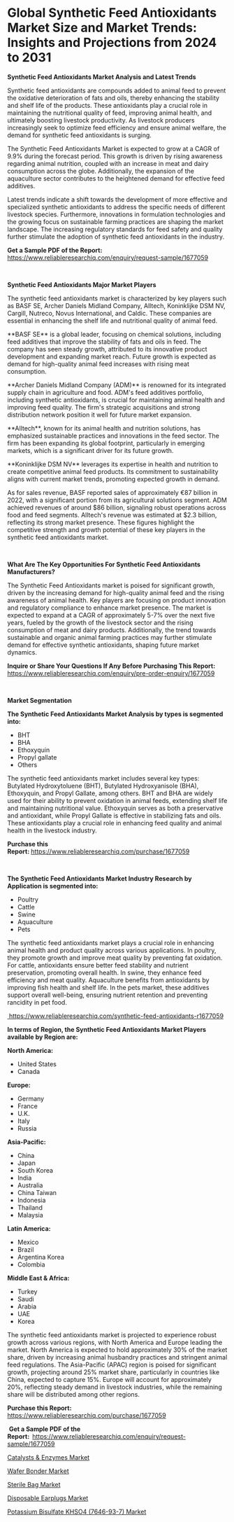 <p><h1>Global Synthetic Feed Antioxidants Market Size and Market Trends: Insights and Projections from 2024 to 2031</h1></p><p><strong>Synthetic Feed Antioxidants Market Analysis and Latest Trends</strong></p>
<p><p>Synthetic feed antioxidants are compounds added to animal feed to prevent the oxidative deterioration of fats and oils, thereby enhancing the stability and shelf life of the products. These antioxidants play a crucial role in maintaining the nutritional quality of feed, improving animal health, and ultimately boosting livestock productivity. As livestock producers increasingly seek to optimize feed efficiency and ensure animal welfare, the demand for synthetic feed antioxidants is surging.</p><p>The Synthetic Feed Antioxidants Market is expected to grow at a CAGR of 9.9% during the forecast period. This growth is driven by rising awareness regarding animal nutrition, coupled with an increase in meat and dairy consumption across the globe. Additionally, the expansion of the aquaculture sector contributes to the heightened demand for effective feed additives. </p><p>Latest trends indicate a shift towards the development of more effective and specialized synthetic antioxidants to address the specific needs of different livestock species. Furthermore, innovations in formulation technologies and the growing focus on sustainable farming practices are shaping the market landscape. The increasing regulatory standards for feed safety and quality further stimulate the adoption of synthetic feed antioxidants in the industry.</p></p>
<p><strong>Get a Sample PDF of the Report:&nbsp;</strong> <a href="https://www.reliableresearchiq.com/enquiry/request-sample/1677059?utm_campaign=1088&utm_medium=2&utm_source=Github&utm_content=ia&utm_term=30092024&utm_id=synthetic-feed-antioxidants">https://www.reliableresearchiq.com/enquiry/request-sample/1677059</a></p>
<p>&nbsp;</p>
<p><strong>Synthetic Feed Antioxidants Major Market Players</strong></p>
<p><p>The synthetic feed antioxidants market is characterized by key players such as BASF SE, Archer Daniels Midland Company, Alltech, Koninklijke DSM NV, Cargill, Nutreco, Novus International, and Caldic. These companies are essential in enhancing the shelf life and nutritional quality of animal feed.</p><p>**BASF SE** is a global leader, focusing on chemical solutions, including feed additives that improve the stability of fats and oils in feed. The company has seen steady growth, attributed to its innovative product development and expanding market reach. Future growth is expected as demand for high-quality animal feed increases with rising meat consumption.</p><p>**Archer Daniels Midland Company (ADM)** is renowned for its integrated supply chain in agriculture and food. ADM's feed additives portfolio, including synthetic antioxidants, is crucial for maintaining animal health and improving feed quality. The firm's strategic acquisitions and strong distribution network position it well for future market expansion.</p><p>**Alltech**, known for its animal health and nutrition solutions, has emphasized sustainable practices and innovations in the feed sector. The firm has been expanding its global footprint, particularly in emerging markets, which is a significant driver for its future growth.</p><p>**Koninklijke DSM NV** leverages its expertise in health and nutrition to create competitive animal feed products. Its commitment to sustainability aligns with current market trends, promoting expected growth in demand.</p><p>As for sales revenue, BASF reported sales of approximately €87 billion in 2022, with a significant portion from its agricultural solutions segment. ADM achieved revenues of around $86 billion, signaling robust operations across food and feed segments. Alltech's revenue was estimated at $2.3 billion, reflecting its strong market presence. These figures highlight the competitive strength and growth potential of these key players in the synthetic feed antioxidants market.</p></p>
<p>&nbsp;</p>
<p><strong>What Are The Key Opportunities For Synthetic Feed Antioxidants Manufacturers?</strong></p>
<p><p>The Synthetic Feed Antioxidants market is poised for significant growth, driven by the increasing demand for high-quality animal feed and the rising awareness of animal health. Key players are focusing on product innovation and regulatory compliance to enhance market presence. The market is expected to expand at a CAGR of approximately 5-7% over the next five years, fueled by the growth of the livestock sector and the rising consumption of meat and dairy products. Additionally, the trend towards sustainable and organic animal farming practices may further stimulate demand for effective synthetic antioxidants, shaping future market dynamics.</p></p>
<p><strong>Inquire or Share Your Questions If Any Before Purchasing This Report:</strong> <a href="https://www.reliableresearchiq.com/enquiry/pre-order-enquiry/1677059?utm_campaign=1088&utm_medium=2&utm_source=Github&utm_content=ia&utm_term=30092024&utm_id=synthetic-feed-antioxidants">https://www.reliableresearchiq.com/enquiry/pre-order-enquiry/1677059</a></p>
<p>&nbsp;</p>
<p><strong>Market Segmentation</strong></p>
<p><strong>The Synthetic Feed Antioxidants Market Analysis by types is segmented into:</strong></p>
<p><ul><li>BHT</li><li>BHA</li><li>Ethoxyquin</li><li>Propyl gallate</li><li>Others</li></ul></p>
<p><p>The synthetic feed antioxidants market includes several key types: Butylated Hydroxytoluene (BHT), Butylated Hydroxyanisole (BHA), Ethoxyquin, and Propyl Gallate, among others. BHT and BHA are widely used for their ability to prevent oxidation in animal feeds, extending shelf life and maintaining nutritional value. Ethoxyquin serves as both a preservative and antioxidant, while Propyl Gallate is effective in stabilizing fats and oils. These antioxidants play a crucial role in enhancing feed quality and animal health in the livestock industry.</p></p>
<p><strong>Purchase this Report:&nbsp;</strong><a href="https://www.reliableresearchiq.com/purchase/1677059?utm_campaign=1088&utm_medium=2&utm_source=Github&utm_content=ia&utm_term=30092024&utm_id=synthetic-feed-antioxidants">https://www.reliableresearchiq.com/purchase/1677059</a></p>
<p>&nbsp;</p>
<p><strong>The Synthetic Feed Antioxidants Market Industry Research by Application is segmented into:</strong></p>
<p><ul><li>Poultry</li><li>Cattle</li><li>Swine</li><li>Aquaculture</li><li>Pets</li></ul></p>
<p><p>The synthetic feed antioxidants market plays a crucial role in enhancing animal health and product quality across various applications. In poultry, they promote growth and improve meat quality by preventing fat oxidation. For cattle, antioxidants ensure better feed stability and nutrient preservation, promoting overall health. In swine, they enhance feed efficiency and meat quality. Aquaculture benefits from antioxidants by improving fish health and shelf life. In the pets market, these additives support overall well-being, ensuring nutrient retention and preventing rancidity in pet food.</p></p>
<p><a href="https://www.reliableresearchiq.com/synthetic-feed-antioxidants-r1677059?utm_campaign=1088&utm_medium=2&utm_source=Github&utm_content=ia&utm_term=30092024&utm_id=synthetic-feed-antioxidants">&nbsp;https://www.reliableresearchiq.com/synthetic-feed-antioxidants-r1677059</a></p>
<p><strong>In terms of Region, the Synthetic Feed Antioxidants Market Players available by Region are:</strong></p>
<p>
    <p> <strong> North America: </strong>
        <ul>
            <li>United States</li>
            <li>Canada</li>
        </ul>
        </p> 
    <p> <strong> Europe: </strong>
        <ul>
            <li>Germany</li>
            <li>France</li>
            <li>U.K.</li>
            <li>Italy</li>
            <li>Russia</li>
        </ul>
        </p> 
    <p> <strong> Asia-Pacific: </strong>
        <ul>
            <li>China</li>
            <li>Japan</li>
            <li>South Korea</li>
            <li>India</li>
            <li>Australia</li>
            <li>China Taiwan</li>
            <li>Indonesia</li>
            <li>Thailand</li>
            <li>Malaysia</li>
        </ul>
        </p> 
    <p> <strong> Latin America: </strong>
        <ul>
            <li>Mexico</li>
            <li>Brazil</li>
            <li>Argentina Korea</li>
            <li>Colombia</li>
        </ul>
        </p> 
    <p> <strong> Middle East & Africa: </strong>
        <ul>
            <li>Turkey</li>
            <li>Saudi</li>
            <li>Arabia</li>
            <li>UAE</li>
            <li>Korea</li>
        </ul>
    </p>
    </p>
<p><p>The synthetic feed antioxidants market is projected to experience robust growth across various regions, with North America and Europe leading the market. North America is expected to hold approximately 30% of the market share, driven by increasing animal husbandry practices and stringent animal feed regulations. The Asia-Pacific (APAC) region is poised for significant growth, projecting around 25% market share, particularly in countries like China, expected to capture 15%. Europe will account for approximately 20%, reflecting steady demand in livestock industries, while the remaining share will be distributed among other regions.</p></p>
<p><strong>Purchase this Report: </strong><a href="https://www.reliableresearchiq.com/purchase/1677059?utm_campaign=1088&utm_medium=2&utm_source=Github&utm_content=ia&utm_term=30092024&utm_id=synthetic-feed-antioxidants">https://www.reliableresearchiq.com/purchase/1677059</a></p>
<p>&nbsp;<strong>Get a Sample PDF of the Report:&nbsp;&nbsp;</strong><a href="https://www.reliableresearchiq.com/enquiry/request-sample/1677059?utm_campaign=1088&utm_medium=2&utm_source=Github&utm_content=ia&utm_term=30092024&utm_id=synthetic-feed-antioxidants">https://www.reliableresearchiq.com/enquiry/request-sample/1677059</a></p>
<p><strong></strong></p>
<p><p><a href="https://github.com/tambantaybe6/Market-Research-Report-List-1/blob/main/catalysts-enzymes-market.md?utm_campaign=1088&utm_medium=2&utm_source=Github&utm_content=ia&utm_term=30092024&utm_id=synthetic-feed-antioxidants">Catalysts & Enzymes Market</a></p><p><a href="https://issuu.com/reportprime-2/docs/wafer-bonder-market-size-2030.pptx_f5266d3adabd43?utm_campaign=1088&utm_medium=2&utm_source=Github&utm_content=ia&utm_term=30092024&utm_id=synthetic-feed-antioxidants">Wafer Bonder Market</a></p><p><a href="https://www.linkedin.com/pulse/global-sterile-bag-market-size-trends-analysis-regional-72a6e?utm_campaign=1088&utm_medium=2&utm_source=Github&utm_content=ia&utm_term=30092024&utm_id=synthetic-feed-antioxidants">Sterile Bag Market</a></p><p><a href="https://www.linkedin.com/pulse/disposable-earplugs-market-trends-focusing-insight-dokte?utm_campaign=1088&utm_medium=2&utm_source=Github&utm_content=ia&utm_term=30092024&utm_id=synthetic-feed-antioxidants">Disposable Earplugs Market</a></p><p><a href="https://github.com/jorietygi/Market-Research-Report-List-1/blob/main/potassium-bisulfate-khso4-7646-93-7-market.md?utm_campaign=1088&utm_medium=2&utm_source=Github&utm_content=ia&utm_term=30092024&utm_id=synthetic-feed-antioxidants">Potassium Bisulfate KHSO4 (7646-93-7) Market</a></p></p>